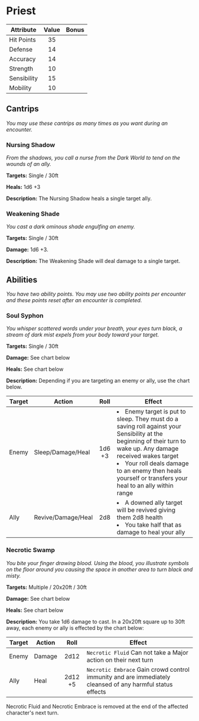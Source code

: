 # Priest

  |Attribute|Value|Bonus|
  |---| :---: | :---: |
  |Hit Points|35|<center> </center>|
  |Defense|14|<center> </center>|
  |Accuracy|14|<center> </center>|
  |Strength|10|<center> </center>|
  |Sensibility|15|<center> </center>|
  |Mobility|10|<center> </center>|

## Cantrips
  _You may use these cantrips as many times as you want during an encounter._

### Nursing Shadow

  _From the shadows, you call a nurse from the Dark World to tend on the wounds of an ally._

  **Targets:** Single / 30ft

  **Heals:** 1d6 +3

  **Description:** The Nursing Shadow heals a single target ally.

### Weakening Shade

  _You cast a dark ominous shade engulfing an enemy._

  **Targets:** Single / 30ft

  **Damage:** 1d6 +3.

  **Description:** The Weakening Shade will deal damage to a single target.

## Abilities
  _You have two ability points.  You may use two ability points per encounter and these points reset after an encounter is completed._

### Soul Syphon

  _You whisper scattered words under your breath, your eyes turn black, a stream of dark mist expels from your body toward your target._

  **Targets:** Single / 30ft

  **Damage:** See chart below

  **Heals:** See chart below

  **Description:** Depending if you are targeting an enemy or ally, use the chart below.

  |Target|Action|Roll|Effect|
  |---|---| :---: |---|
  |Enemy|Sleep/Damage/Heal|1d6 +3|<li>Enemy target is put to sleep. They must do a saving roll against your Sensibility at the beginning of their turn to wake up. Any damage received wakes target</li><li>Your roll deals damage to an enemy then heals yourself or transfers your heal to an ally within range</li>|
  |Ally|Revive/Damage/Heal|2d8|<li>A downed ally target will be revived giving them 2d8 health</li><li>You take half that as damage to heal your ally</li>|

### Necrotic Swamp

  _You bite your finger drawing blood.  Using the blood, you illustrate symbols on the floor around you causing the space in another area to turn black and misty._

  **Targets:** Multiple / 20x20ft / 30ft

  **Damage:** See chart below

  **Heals:** See chart below

  **Description:** You take 1d6 damage to cast.  In a 20x20ft square up to 30ft away, each enemy or ally is effected by the chart below:

  |Target|Action|Roll|Effect|
  |---|---| :---: |---|
  |Enemy|Damage|2d12|`Necrotic Fluid` Can not take a Major action on their next turn|
  |Ally|Heal|2d12 +5|`Necrotic Embrace` Gain crowd control immunity and are immediately cleansed of any harmful status effects|

  Necrotic Fluid and Necrotic Embrace is removed at the end of the affected character's next turn.
